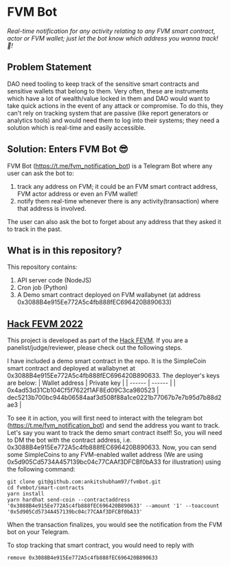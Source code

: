 # FVM Bot
_Real-time notification for any activity relating to any FVM smart contract, actor or FVM wallet; just let the bot know which address you wanna track! 🧐!_

## Problem Statement
DAO need tooling to keep track of the sensitive smart contracts and sensitive wallets that belong to them. Very often, these are instruments which have a lot of wealth/value locked in them and DAO would want to take quick actions in the event of any attack or compromise. To do this, they can't rely on tracking system that are passive (like report generators or analytics tools) and would need them to log into their systems; they need a solution which is real-time and easily accessible.

## Solution: Enters FVM Bot 😎
FVM Bot (https://t.me/fvm_notification_bot) is a Telegram Bot where any user can ask the bot to:
1. track any address on FVM; it could be an FVM smart contract address, FVM actor address or even an FVM wallet!
2. notify them real-time whenever there is any activity(transaction) where that address is involved.

The user can also ask the bot to forget about any address that they asked it to track in the past.

## What is in this repository?
This repository contains:
1. API server code (NodeJS)
2. Cron job (Python)
3. A Demo smart contract deployed on FVM wallabynet (at address 0x3088B4e915Ee772A5c4fb888fEC696420B890633)

## [Hack FEVM 2022][Hack FEVM]
This project is developed as part of the [Hack FEVM][Hack FEVM]. If you are a panelist/judge/reviewer, please check out the following steps.

I have included a demo smart contract in the repo. It is the SimpleCoin smart contract and deployed at wallabynet at 0x3088B4e915Ee772A5c4fb888fEC696420B890633. The deployer's keys are below:
| Wallet address | Private key |
| ------ | ------ |
| 0x4ad53d31Cb104Cf5f7622f1AF8Ed09C3ca980523 | dec5213b700bc944b06584aaf3d508f88a1ce0221b77067b7e7b95d7b88d2ae3 |

To see it in action, you will first need to interact with the telegram bot (https://t.me/fvm_notification_bot) and send the address you want to track. Let's say you want to track the demo smart contract itself! So, you will need to DM the bot with the contract address, i.e. 0x3088B4e915Ee772A5c4fb888fEC696420B890633. Now, you can send some SimpleCoins to any FVM-enabled wallet address (We are using 0x5d905Cd5734A457139bc04c77CAAf3DFCBf0bA33 for illustration) using the following command:
```
git clone git@github.com:ankitshubham97/fvmbot.git
cd fvmbot/smart-contracts
yarn install
yarn hardhat send-coin --contractaddress '0x3088B4e915Ee772A5c4fb888fEC696420B890633' --amount '1' --toaccount '0x5d905Cd5734A457139bc04c77CAAf3DFCBf0bA33'
```
When the transaction finalizes, you would see the notification from the FVM bot on your Telegram.

To stop tracking that smart contract, you would need to reply with
```
remove 0x3088B4e915Ee772A5c4fb888fEC696420B890633
```

[Hack FEVM]: <https://ethglobal.com/events/hackfevm/home>
[Temple wallet]: <https://templewallet.com/>
